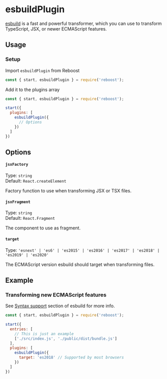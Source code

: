 # esbuildPlugin
[esbuild](https://github.com/evanw/esbuild) is a fast and powerful transformer,
which you can use to transform TypeScript, JSX, or newer ECMAScript features.

## Usage
### Setup
Import `esbuildPlugin` from Reboost
```js
const { start, esbuildPlugin } = require('reboost');
```
Add it to the plugins array
```js
const { start, esbuildPlugin } = require('reboost');

start({
  plugins: [
    esbuildPlugin({
      // Options
    })
  ]
})
```

## Options
#### `jsxFactory`
Type: `string`\
Default: `React.createElement`

Factory function to use when transforming JSX or TSX files.

#### `jsxFragment`
Type: `string`\
Default: `React.Fragment`

The component to use as fragment.

#### `target`
Type: `'esnext' | 'es6' | 'es2015' | 'es2016' | 'es2017' | 'es2018' | 'es2019' | 'es2020'`

The ECMAScript version esbuild should target when transforming files.

## Example
### Transforming new ECMAScript features
See [Syntax support](https://github.com/evanw/esbuild#syntax-support) section
of esbuild for more info.

```js
const { start, esbuildPlugin } = require('reboost');

start({
  entries: [
    // This is just an example
    ['./src/index.js', './public/dist/bundle.js']
  ],
  plugins: [
    esbuildPlugin({
      target: 'es2018' // Supported by most browsers
    })
  ]
})
```
